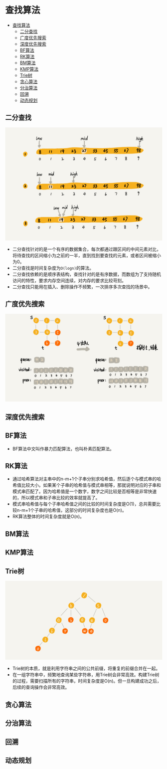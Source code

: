# 查找算法

- [查找算法](#查找算法)
  - [二分查找](#二分查找)
  - [广度优先搜索](#广度优先搜索)
  - [深度优先搜索](#深度优先搜索)
  - [BF算法](#bf算法)
  - [RK算法](#rk算法)
  - [BM算法](#bm算法)
  - [KMP算法](#kmp算法)
  - [Trie树](#trie树)
  - [贪心算法](#贪心算法)
  - [分治算法](#分治算法)
  - [回溯](#回溯)
  - [动态规划](#动态规划)

## 二分查找

![二分查找](https://github.com/gongluck/images/blob/main/数据结构与算法/查找算法/二分查找.png)

- 二分查找针对的是一个有序的数据集合，每次都通过跟区间的中间元素对比，将待查找的区间缩小为之前的一半，直到找到要查找的元素，或者区间被缩小为0。
- 二分查找是时间复杂度为`O(logn)`的算法。
- 二分查找依赖的是顺序表结构，查找针对的是有序数据，而数组为了支持随机访问的特性，要求内存空间连续，对内存的要求比较苛刻。
- 二分查找只能用在插入、删除操作不频繁，一次排序多次查找的场景中。

## 广度优先搜索

![广度优先搜索](https://github.com/gongluck/images/blob/main/数据结构与算法/查找算法/广度优先搜索.png)

## 深度优先搜索

## BF算法

- BF算法中文叫作暴力匹配算法，也叫朴素匹配算法。

## RK算法

- 通过哈希算法对主串中的n-m+1个子串分别求哈希值，然后逐个与模式串的哈希值比较大小。如果某个子串的哈希值与模式串相等，那就说明对应的子串和模式串匹配了。因为哈希值是一个数字，数字之间比较是否相等是非常快速的，所以模式串和子串比较的效率就提高了。
- 模式串哈希值与每个子串哈希值之间的比较的时间复杂度是O(1)，总共需要比较n-m+1个子串的哈希值，这部分的时间复杂度也是O(n)。
- RK算法整体的时间复杂度就是O(n)。

## BM算法
## KMP算法

## Trie树

![Trie树](https://github.com/gongluck/images/blob/main/数据结构与算法/查找算法/Trie树.png)

- Trie树的本质，就是利用字符串之间的公共前缀，将重复的前缀合并在一起。
- 在一组字符串中，频繁地查询某些字符串，用Trie树会非常高效。构建Trie树的过程，需要扫描所有的字符串，时间复杂度是O(n)。但一旦构建成功之后，后续的查询操作会非常高效。

## 贪心算法
## 分治算法
## 回溯
## 动态规划
